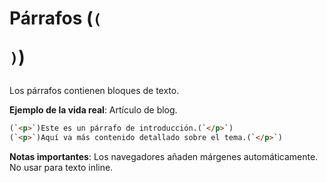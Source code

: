 # Párrafos (`(`<p>`)`)

Los párrafos contienen bloques de texto.

**Ejemplo de la vida real**: Artículo de blog.

```html
(`<p>`)Este es un párrafo de introducción.(`</p>`)
(`<p>`)Aquí va más contenido detallado sobre el tema.(`</p>`)
```

**Notas importantes**: Los navegadores añaden márgenes automáticamente. No usar para texto inline.